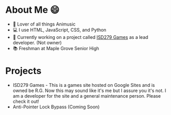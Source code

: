 # About Me 😄
- 🎵 Lover of all things Animusic 
- 💻 I use HTML, JavaScript, CSS, and Python
- 🚧 Currently working on a project called [ISD279 Games](https://github.com/ReedGraf/isd279games) as a lead developer. (Not owner)
- 📚 Freshman at Maple Grove Senior High

# Projects
- ISD279 Games - This is a games site hosted on Google Sites and is owned be R.G. Now this may sound like it's me but I assure you it's not. I am a developer for the site and a general maintenance person. Please check it out!
- Anti-Pointer Lock Bypass (Coming Soon)
